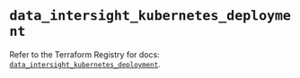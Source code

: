 # `data_intersight_kubernetes_deployment`

Refer to the Terraform Registry for docs: [`data_intersight_kubernetes_deployment`](https://registry.terraform.io/providers/ciscodevnet/intersight/1.0.71/docs/data-sources/kubernetes_deployment).
